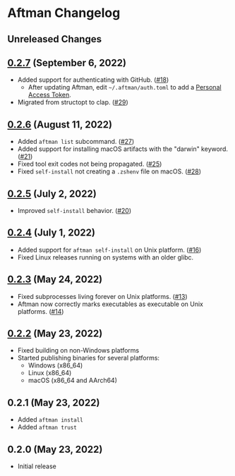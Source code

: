 # Aftman Changelog

## Unreleased Changes

## [0.2.7] (September 6, 2022)
* Added support for authenticating with GitHub. ([#18])
	* After updating Aftman, edit `~/.aftman/auth.toml` to add a [Personal Access Token][pat].
* Migrated from structopt to clap. ([#29])

[#18]: https://github.com/LPGhatguy/aftman/pull/18
[#29]: https://github.com/LPGhatguy/aftman/pull/29
[pat]: https://docs.github.com/en/authentication/keeping-your-account-and-data-secure/creating-a-personal-access-token
[0.2.7]: https://github.com/LPGhatguy/aftman/releases/tag/v0.2.7

## [0.2.6] (August 11, 2022)
* Added `aftman list` subcommand. ([#27])
* Added support for installing macOS artifacts with the "darwin" keyword. ([#21])
* Fixed tool exit codes not being propagated. ([#25])
* Fixed `self-install` not creating a `.zshenv` file on macOS. ([#28])

[#21]: https://github.com/LPGhatguy/aftman/pull/21
[#25]: https://github.com/LPGhatguy/aftman/pull/25
[#27]: https://github.com/LPGhatguy/aftman/pull/27
[#28]: https://github.com/LPGhatguy/aftman/pull/28
[0.2.6]: https://github.com/LPGhatguy/aftman/releases/tag/v0.2.6

## [0.2.5] (July 2, 2022)
* Improved `self-install` behavior. ([#20])

[#20]: https://github.com/LPGhatguy/aftman/pull/20
[0.2.5]: https://github.com/LPGhatguy/aftman/releases/tag/v0.2.5

## [0.2.4] (July 1, 2022)
* Added support for `aftman self-install` on Unix platform. ([#16])
* Fixed Linux releases running on systems with an older glibc.

[#16]: https://github.com/LPGhatguy/aftman/pull/16
[0.2.4]: https://github.com/LPGhatguy/aftman/releases/tag/v0.2.4

## [0.2.3] (May 24, 2022)
* Fixed subprocesses living forever on Unix platforms. ([#13])
* Aftman now correctly marks executables as executable on Unix platforms. ([#14])

[#13]: https://github.com/LPGhatguy/aftman/pull/13
[#14]: https://github.com/LPGhatguy/aftman/pull/14
[0.2.3]: https://github.com/LPGhatguy/aftman/releases/tag/v0.2.3

## [0.2.2] (May 23, 2022)
* Fixed building on non-Windows platforms
* Started publishing binaries for several platforms:
	* Windows (x86_64)
	* Linux (x86_64)
	* macOS (x86_64 and AArch64)

[0.2.2]: https://github.com/LPGhatguy/aftman/releases/tag/v0.2.2

## 0.2.1 (May 23, 2022)
* Added `aftman install`
* Added `aftman trust`

## 0.2.0 (May 23, 2022)
* Initial release
